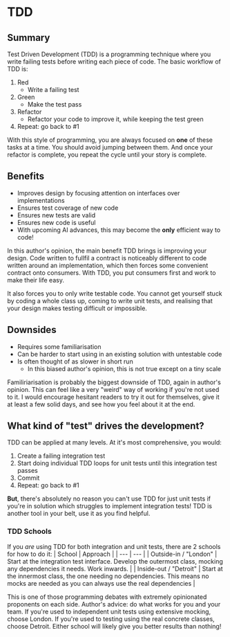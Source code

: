 # TDD

## Summary

Test Driven Development (TDD) is a programming technique where you write failing tests before writing each piece of code. The basic workflow of TDD is:

1. Red
    * Write a failing test
2. Green
    * Make the test pass
3. Refactor
    * Refactor your code to improve it, while keeping the test green
4. Repeat: go back to #1

With this style of programming, you are always focused on **one** of these tasks at a time. You should avoid jumping between them. And once your refactor is complete, you repeat the cycle until your story is complete.

## Benefits

* Improves design by focusing attention on interfaces over implementations
* Ensures test coverage of new code
* Ensures new tests are valid
* Ensures new code is useful
* With upcoming AI advances, this may become the **only** efficient way to code!

In this author's opinion, the main benefit TDD brings is improving your design. Code written to fullfil a contract is noticeably different to code written around an implementation, which then forces some convenient contract onto consumers. With TDD, you put consumers first and work to make their life easy.

It also forces you to only write testable code. You cannot get yourself stuck by coding a whole class up, coming to write unit tests, and realising that your design makes testing difficult or impossible.

## Downsides

* Requires some familiarisation
* Can be harder to start using in an existing solution with untestable code
* Is often thought of as slower in short run
  * In this biased author's opinion, this is not true except on a tiny scale

Familiriarisation is probably the biggest downside of TDD, again in author's opinion. This can feel like a very "weird" way of working if you're not used to it. I would encourage hesitant readers to try it out for themselves, give it at least a few solid days, and see how you feel about it at the end.

## What kind of "test" drives the development?

TDD can be applied at many levels. At it's most comprehensive, you would:

1. Create a failing integration test
2. Start doing individual TDD loops for unit tests until this integration test passes
3. Commit
4. Repeat: go back to #1

**But**, there's absolutely no reason you can't use TDD for just unit tests if you're in solution which struggles to implement integration tests! TDD is another tool in your belt, use it as you find helpful.

### TDD Schools

If you *are* using TDD for both integration and unit tests, there are 2 schools for how to do it:
| School                 | Approach |
| --- | --- |
| Outside-in / "London"  | Start at the integration test interface. Develop the outermost class, mocking any dependencies it needs. Work inwards. |
| Inside-out / "Detroit" | Start at the innermost class, the one needing no dependencies. This means no mocks are needed as you can always use the real dependencies |

This is one of those programming debates with extremely opinionated proponents on each side. Author's advice: do what works for you and your team. If you're used to independent unit tests using extensive mocking, choose London. If you're used to testing using the real concrete classes, choose Detroit. Either school will likely give you better results than nothing!
